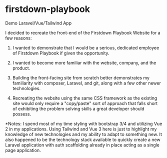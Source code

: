 # firstdown-playbook
 Demo Laravel/Vue/Tailwind App

I decided to recreate the front-end of the Firstdown Playbook Website for a few reasons:

1. I wanted to demonstrate that I would be a serious, dedicated employee of Firstdown Playbook if given the opportunity.

2. I wanted to become more familiar with the website, company, and the product.

3. Building the front-facing site from scratch better demonstrates my familiarity with composer, Laravel, and git, along with a few other newer technologies. 

4. Recreating the website using the same CSS framework as the existing site would only require a "copy/paste" sort of approach that falls short of exhibiting the problem solving skills a great developer should possess.
    
*Notes: I spend most of my time styling with bootstrap 3/4 and utilizing Vue 2 in my applications. Using Tailwind and Vue 3 here is just to highlight my knowledge of new technologies and my ability to adapt to something new. It also happened to be the technology stack available to quickly create a new Laravel application with auth scaffolding already in place acting as a single page application.
    
